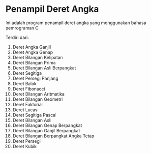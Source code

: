 # Penampil Deret Angka
Ini adalah program penampil deret angka yang menggunakan bahasa pemrograman C

Terdiri dari:
1. Deret Angka Ganjil
2. Deret Angka Genap
3. Deret Bilangan Kelipatan
4. Deret Bilangan Prima
5. Deret Bilangan Asli Berpangkat
6. Deret Segitiga
7. Deret Persegi Panjang
8. Deret Balok
9. Deret Fibonacci
10. Deret Bilangan Aritmatika
11. Deret Bilangan Geometri
12. Deret Faktorial
13. Deret Lucas
14. Deret Segitiga Pascal
15. Deret Bilangan Asli
16. Deret Bilangan Genap Berpangkat
17. Deret Bilangan Ganjil Berpangkat
18. Deret Bilangan Berpangkat Angka Tetap
19. Deret Persegi
20. Deret Kubik
